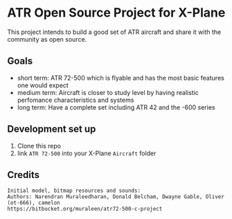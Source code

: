 ATR Open Source Project for X-Plane
===================================

This project intends to build a good set of ATR aircraft and share it with the community as open source.

## Goals
- short term: ATR 72-500 which is flyable and has the most basic features one would expect
- medium term: Aircraft is closer to study level by having realistic perfomance characteristics and systems
- long term: Have a complete set including ATR 42 and the -600 series

## Development set up
1. Clone this repo
2. link `ATR 72-500` into your X-Plane `Aircraft` folder

## Credits
```
Initial model, bitmap resources and sounds:
Authors: Narendran Muraleedharan, Donald Belcham, Dwayne Gable, Oliver (ot-666), camelon
https://bitbucket.org/muraleen/atr72-500-c-project
```
